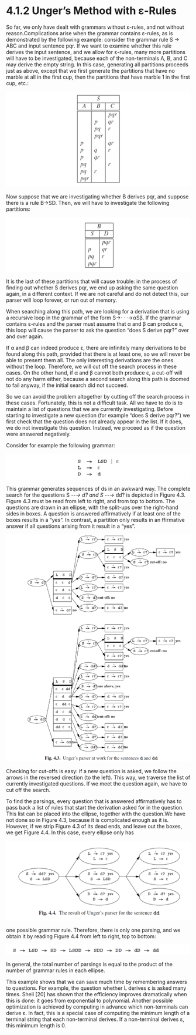 # 4.1.2 Unger’s Method with ε-Rules

So far, we only have dealt with grammars without ε-rules, and not without reason.Complications arise when the grammar contains ε-rules, as is demonstrated by the following example: consider the grammar rule S → ABC and input sentence pqr. If we want to examine whether this rule derives the input sentence, and we allow for ε-rules, many more partitions will have to be investigated, because each of the non-terminals A, B, and C may derive the empty string. In this case, generating all partitions proceeds just as above, except that we first generate the partitions that have no marble at all in the first cup, then the partitions that have marble 1 in the first cup, etc.:

![图1](../../img/4.1.2_1.png)

Now suppose that we are investigating whether B derives pqr, and suppose there is a rule B→SD. Then, we will have to investigate the following partitions:

![图2](../../img/4.1.2_2.png)

It is the last of these partitions that will cause trouble: in the process of finding out whether S derives pqr, we end up asking the same question again, in a different context. If we are not careful and do not detect this, our parser will loop forever, or run out of memory.

When searching along this path, we are looking for a derivation that is using a recursive loop in the grammar of the form S→· · ·→αSβ. If the grammar contains ε-rules and the parser must assume that α and β can produce ε, this loop will cause the parser to ask the question “does S derive pqr?” over and over again.

If α and β can indeed produce ε, there are infinitely many derivations to be found along this path, provided that there is at least one, so we will never be able to present them all. The only interesting derivations are the ones without the loop. Therefore, we will cut off the search process in these cases. On the other hand, if α and β cannot both produce ε, a cut-off will not do any harm either, because a second search along this path is doomed to fail anyway, if the initial search did not succeed.

So we can avoid the problem altogether by cutting off the search process in these cases. Fortunately, this is not a difficult task. All we have to do is to maintain a list of questions that we are currently investigating. Before starting to investigate a new question (for example “does S derive pqr?”) we first check that the question does not already appear in the list. If it does, we do not investigate this question. Instead, we proceed as if the question were answered negatively.

Consider for example the following grammar:

![图3](../../img/4.1.2_3.png)

This grammar generates sequences of ds in an awkward way. The complete search for the questions S --*-> d? and S --*-> dd? is depicted in Figure 4.3. Figure 4.3 must be read from left to right, and from top to bottom. The questions are drawn in an ellipse, with the split-ups over the right-hand sides in boxes. A question is answered affirmatively if at least one of the boxes results in a “yes”. In contrast, a partition only results in an  ffirmative answer if all questions arising from it result in a “yes”.

![图4](../../img/4.1.2_4-Fig.4.3.png)

Checking for cut-offs is easy: if a new question is asked, we follow the arrows in the reversed direction (to the left). This way, we traverse the list of currently investigated questions. If we meet the question again, we have to cut off the search.

To find the parsings, every question that is answered affirmatively has to pass back a list of rules that start the derivation asked for in the question. This list can be placed into the ellipse, together with the question.We have not done so in Figure 4.3, because it is complicated enough as it is. However, if we strip Figure 4.3 of its dead ends, and leave out the boxes, we get Figure 4.4. In this case, every ellipse only has

![图5](../../img/4.1.2_5-Fig.4.4.png)

one possible grammar rule. Therefore, there is only one parsing, and we obtain it by reading Figure 4.4 from left to right, top to bottom:

![图6](../../img/4.1.2_6.png)

In general, the total number of parsings is equal to the product of the number of grammar rules in each ellipse.

This example shows that we can save much time by remembering answers to questions. For example, the question whether L derives ε is asked many times. Sheil [20] has shown that the efficiency improves dramatically when this is done: it goes from exponential to polynomial. Another possible optimization is achieved by computing in advance which non-terminals can derive ε. In fact, this is a special case of computing the minimum length of a terminal string that each non-terminal derives. If a non-terminal derives ε, this minimum length is 0.